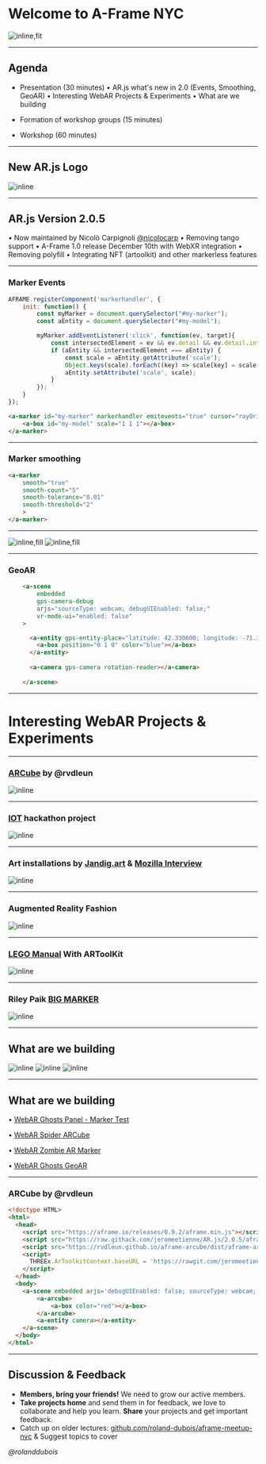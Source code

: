 # Welcome to A-Frame NYC
![inline,fit](images/aframeNYCmeetup169_113.jpg)

---

## Agenda

* Presentation (30 minutes)
  • AR.js what's new in 2.0 (Events, Smoothing, GeoAR)
  • Interesting WebAR Projects & Experiments
  • What are we building 

* Formation of workshop groups (15 minutes)

* Workshop (60 minutes)

---

## New AR.js Logo
![inline](images/ARjslogo.png)

---

## AR.js Version 2.0.5
  • Now maintained by Nicolò Carpignoli [@nicolocarp](https://twitter.com/nicolocarp)
  • Removing tango support
  • A-Frame 1.0 release December 10th with WebXR integration 
  • Removing polyfill
  • Integrating NFT (artoolkit) and other markerless features

---

### Marker Events

```js
AFRAME.registerComponent('markerhandler', {
    init: function() {
        const myMarker = document.querySelector("#my-marker");
        const aEntity = document.querySelector("#my-model");

        myMarker.addEventListener('click', function(ev, target){
            const intersectedElement = ev && ev.detail && ev.detail.intersectedEl;
            if (aEntity && intersectedElement === aEntity) {
                const scale = aEntity.getAttribute('scale');
                Object.keys(scale).forEach((key) => scale[key] = scale[key] + 1);
                aEntity.setAttribute('scale', scale);
            }
        });
	}
});
```
```html
<a-marker id="my-marker" markerhandler emitevents="true" cursor="rayOrigin: mouse">
    <a-box id="my-model" scale="1 1 1"></a-box>
</a-marker>

```

---

### Marker smoothing

```html
<a-marker 
	smooth="true"
    smooth-count="5"
    smooth-tolerance="0.01"
    smooth-threshold="2"
	>
</a-marker>
```

---

![inline,fill](images/geoar-click-places.gif) ![inline,fill](images/geoar-places-name.gif)

---

###  GeoAR

```html
    <a-scene 
    	embedded 
    	gps-camera-debug 
    	arjs="sourceType: webcam; debugUIEnabled: false;" 
    	vr-mode-ui="enabled: false"
    >

      <a-entity gps-entity-place="latitude: 42.330600; longitude: -71.374430">
        <a-box position="0 1 0" color="blue"></a-box>
      </a-entity>
      
      <a-camera gps-camera rotation-reader></a-camera>
      
    </a-scene>
```

---

# Interesting WebAR Projects & Experiments

---

### [ARCube](https://github.com/rvdleun/aframe-arcube) by @rvdleun 
![inline](images/arcube.png)

---

### [IOT](http://fab.cba.mit.edu/classes/865.18/people/Allan/project2/index.html) hackathon project
![inline](images/iot.jpg)

---

### Art installations by [Jandig.art](https://www.instagram.com/jandig.art/) & [Mozilla Interview](https://medium.com/read-write-participate/create-art-with-augmented-reality-e26572524021)
![inline](images/jandig.jpg)

---

### Augmented Reality Fashion
![inline](images/ar-fashion.jpg)

---

### [LEGO Manual](https://www.youtube.com/watch?v=ogeIszG5ogQ) With ARToolKit
![inline](images/lego.png)

---

### Riley Paik [BIG MARKER](https://drive.google.com/file/d/1jSbVsUI4d6alk5LGdm-ieGYvAPA6v3iY/view)
![inline](images/bigmarker.png)


---

## What are we building 

![inline](images/webar-spider.jpg) ![inline](images/webar-zombie.png) ![inline](images/webar-ghost.jpg)

---

## What are we building 

  • [WebAR Ghosts Panel - Marker Test](https://glitch.com/edit/#!/webar-ghosts-panel)

  • [WebAR Spider ARCube](https://glitch.com/edit/#!/webar-spider)
  
  • [WebAR Zombie AR Marker](https://glitch.com/edit/#!/webar-zombie)
  
  • [WebAR Ghosts GeoAR](https://glitch.com/edit/#!/webar-ghosts)

---

### ARCube by @rvdleun

```html
<!doctype HTML>
<html>
  <head>
	<script src="https://aframe.io/releases/0.9.2/aframe.min.js"></script>
	<script src="https://raw.githack.com/jeromeetienne/AR.js/2.0.5/aframe/build/aframe-ar.js"></script>
    <script src="https://rvdleun.github.io/aframe-arcube/dist/aframe-arcube.min.js"></script>
    <script>
      THREEx.ArToolkitContext.baseURL = 'https://rawgit.com/jeromeetienne/ar.js/master/three.js/'
    </script>
  </head>
  <body>
    <a-scene embedded arjs='debugUIEnabled: false; sourceType: webcam; detectionMode: mono;' vr-mode-ui="enabled: false">
        <a-arcube>
            <a-box color="red"></a-box>
        </a-arcube>
        <a-entity camera></a-entity>
    </a-scene>
  </body>
</html>
```
---

## Discussion & Feedback

* **Members, bring your friends!** We need to grow our active members.
* **Take projects home** and send them in for feedback, we love to collaborate and help you learn. **Share** your projects and get important feedback.
* Catch up on older lectures: [github.com/roland-dubois/aframe-meetup-nyc](https://roland-dubois.github.io/aframe-meetup-nyc/) & Suggest topics to cover

*@rolanddubois* 